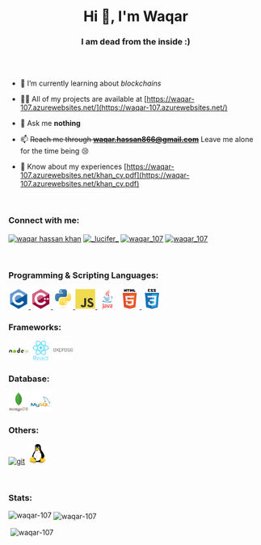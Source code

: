 <h1 align="center">Hi 👋, I'm Waqar</h1>
<h3 align="center">I am dead from the inside :)</h3>

<br/><br/>

- 🌱 I’m currently learning about *blockchains*

- 👨‍💻 All of my projects are available at [https://waqar-107.azurewebsites.net/](https://waqar-107.azurewebsites.net/)

- 💬 Ask me **nothing**

- 📫 ~~Reach me through **waqar.hassan866@gmail.com**~~ Leave me alone for the time being 😢

- 📄 Know about my experiences [https://waqar-107.azurewebsites.net/khan_cv.pdf](https://waqar-107.azurewebsites.net/khan_cv.pdf)

<br/>

<p align="left">
<h3 align="left">Connect with me:</h3>
<a href="https://www.linkedin.com/in/waqar-hassan-khan-918a04150/" target="blank"><img align="center" src="https://cdn.jsdelivr.net/npm/simple-icons@3.0.1/icons/linkedin.svg" alt="waqar hassan khan" height="30" width="40" /></a>
<a href="https://codeforces.com/profile/_lucifer_" target="blank"><img align="center" src="https://cdn.jsdelivr.net/npm/simple-icons@3.0.1/icons/codeforces.svg" alt="_lucifer_" height="30" width="40" /></a>
<a href="https://www.leetcode.com/waqar_107" target="blank"><img align="center" src="https://cdn.jsdelivr.net/npm/simple-icons@3.0.1/icons/leetcode.svg" alt="waqar_107" height="30" width="40" /></a>
<a href="https://www.hackerrank.com/waqar_107" target="blank"><img align="center" src="https://cdn.jsdelivr.net/npm/simple-icons@3.0.1/icons/hackerrank.svg" alt="waqar_107" height="30" width="40" /></a>
</p>

<br/>

<h3 align="left">Programming & Scripting Languages:</h3>
<p align="left">
  <a href="https://www.cprogramming.com/" target="_blank"> <img src="https://raw.githubusercontent.com/devicons/devicon/master/icons/c/c-original.svg" alt="c" width="40" height="40"/> </a> 
  <a href="https://www.w3schools.com/cpp/" target="_blank"> <img src="https://raw.githubusercontent.com/devicons/devicon/master/icons/cplusplus/cplusplus-original.svg" alt="cplusplus" width="40" height="40"/> <a href="https://www.python.org" target="_blank"> <img src="https://raw.githubusercontent.com/devicons/devicon/master/icons/python/python-original.svg" alt="python" width="40" height="40"/> 
  <a href="https://developer.mozilla.org/en-US/docs/Web/JavaScript" target="_blank"> <img src="https://raw.githubusercontent.com/devicons/devicon/master/icons/javascript/javascript-original.svg" alt="javascript" width="40" height="40"/> <a href="https://www.java.com" target="_blank"> <img src="https://raw.githubusercontent.com/devicons/devicon/master/icons/java/java-original-wordmark.svg" alt="java" width="40" height="40"/></a>
   <a href="https://www.w3.org/html/" target="_blank"> <img src="https://raw.githubusercontent.com/devicons/devicon/master/icons/html5/html5-original-wordmark.svg" alt="html5" width="40" height="40"/> </a> <a href="https://www.w3schools.com/css/" target="_blank"> <img src="https://raw.githubusercontent.com/devicons/devicon/master/icons/css3/css3-original-wordmark.svg" alt="css3" width="40" height="40"/></a>
</p>
<h3 align="left">Frameworks:</h3>
<p align="left">
<a href="https://nodejs.org" target="_blank"> <img src="https://raw.githubusercontent.com/devicons/devicon/master/icons/nodejs/nodejs-original-wordmark.svg" alt="nodejs" width="40" height="40"/></a>
<a href="https://reactjs.org/" target="_blank"> <img src="https://raw.githubusercontent.com/devicons/devicon/master/icons/react/react-original-wordmark.svg" alt="react" width="40" height="40"/></a> 
<a href="https://expressjs.com" target="_blank"> <img src="https://raw.githubusercontent.com/devicons/devicon/master/icons/express/express-original-wordmark.svg" alt="express" width="40" height="40"/></a>
</p>
<h3 align="left">Database:</h3>
<p align="left">
  <a href="https://www.mongodb.com/" target="_blank"> <img src="https://raw.githubusercontent.com/devicons/devicon/master/icons/mongodb/mongodb-original-wordmark.svg" alt="mongodb" width="40" height="40"/></a> 
  <a href="https://www.mysql.com/" target="_blank"> <img src="https://raw.githubusercontent.com/devicons/devicon/master/icons/mysql/mysql-original-wordmark.svg" alt="mysql" width="40" height="40"/></a>
</p>
<h3 align="left">Others:</h3>
<p align="left">
  <a href="https://git-scm.com/" target="_blank"><img src="https://www.vectorlogo.zone/logos/git-scm/git-scm-icon.svg" alt="git" width="40" height="40"/></a>
  <a href="https://www.linux.org/" target="_blank"><img src="https://raw.githubusercontent.com/devicons/devicon/master/icons/linux/linux-original.svg" alt="linux" width="40" height="40"/></a> 
</p>
<br/>

<h3 align="left">Stats:</h3>

<p><img align="left" src="https://github-readme-stats.vercel.app/api/top-langs/?username=waqar-107" alt="waqar-107" /></p>

<p>&nbsp;<img align="center" src="https://github-readme-stats.vercel.app/api?username=waqar-107&show_icons=true&count_private=true" alt="waqar-107" /></p>

<p>&nbsp;<img align="center" src="https://github-readme-stats.vercel.app/api?username=waqar-107&show_icons=true&count_private=true&custom_title=All time Stats&include_all_commits=true" alt="waqar-107" /></p>

